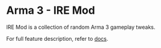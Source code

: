 Arma 3 - IRE Mod
================
IRE Mod is a collection of random Arma 3 gameplay tweaks.

For full feature description, refer to [docs](docs/IREMod.md).

